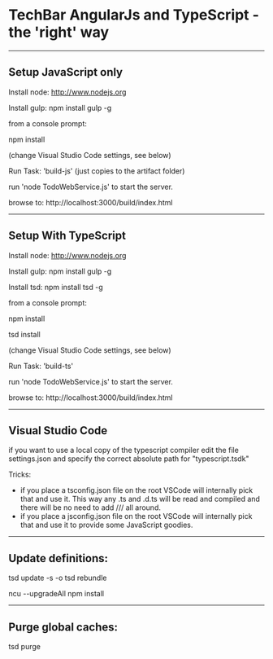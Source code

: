 # TechBar AngularJs and TypeScript - the 'right' way

-----------------------
Setup JavaScript only 
-----------------------

Install node: http://www.nodejs.org

Install gulp: npm install gulp -g

from a console prompt:

npm install

(change Visual Studio Code settings, see below)

Run Task: 'build-js' (just copies to the artifact folder)

run 'node TodoWebService.js' to start the server.

browse to: http://localhost:3000/build/index.html

-----------------------
Setup With TypeScript
-----------------------

Install node: http://www.nodejs.org

Install gulp: npm install gulp -g

Install tsd: npm install tsd -g

from a console prompt:

npm install

tsd install

(change Visual Studio Code settings, see below)

Run Task: 'build-ts'

run 'node TodoWebService.js' to start the server.

browse to: http://localhost:3000/build/index.html

-----------------------
Visual Studio Code
-----------------------

if you want to use a local copy of the typescript compiler
edit the file settings.json and specify the correct absolute path for "typescript.tsdk" 

Tricks:

- if you place a tsconfig.json file on the root VSCode will internally pick that and use it. This way any .ts and .d.ts will be read and compiled and there will be no need to add /// <reference path="tsd.d.ts" /> all around.
- if you place a jsconfig.json file on the root VSCode will internally pick that and use it to provide some JavaScript goodies.

-----------------------
Update definitions:
-----------------------
tsd update -s -o
tsd rebundle

ncu --upgradeAll
npm install

-----------------------
Purge global caches:
-----------------------

tsd purge


				
